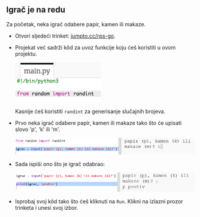 ## Igrač je na redu

Za početak, neka igrač odabere papir, kamen ili makaze.

+ Otvori sljedeći trinket: <a href="http://jumpto.cc/rps-go" target="_blank">jumpto.cc/rps-go</a>.

+ Projekat već sadrži kôd za uvoz funkcije koju ćeš koristiti u ovom projektu.
    
    ![screenshot](images/rps-imports.png)
    
    Kasnije ćeš koristiti `randint` za generisanje slučajnih brojeva.

+ Prvo neka igrač odabere papir, kamen ili makaze tako što će upisati slovo 'p', 'k' ili 'm'.
    
    ![screenshot](images/rps-input.png)

+ Sada ispiši ono što je igrač odabrao:
    
    ![screenshot](images/rps-player.png)

+ Isprobaj svoj kôd tako što ćeš kliknuti na `Run`. Klikni na izlazni prozor trinketa i unesi svoj izbor.
